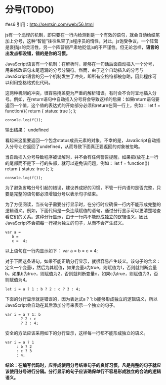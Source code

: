 # 分号(TODO)
#es6
    引用：http://sentsin.com/web/56.html

js有一个彪悍的机制，即只要在一行内检测到是一个有效的语句，就会自动给结尾加上分号，这种“智能”往往纵容了js程序员的惰性，对此，js饱受争议，一个阵营是褒扬js的灵活性，另一个阵营很严肃地贬低js的不严谨性。但无论怎样，**语言的出发点都没错，错的是你的习惯。**

JavaScript语言有一个机制：在解析时，能够在一句话后面自动插入一个分号，用来修改语句末尾遗漏的分号分隔符。然而，由于这个自动插入的分号与JavaScript语言的另一个机制发生了冲突，即所有空格符都被忽略，因此程序可以利用空格格式化代码。

这两种机制的冲突，很容易掩盖更为严重的解析错误。有时会不合时宜地插入分号。例如，在return语句中自动插入分号将会导致这样的后果：如果return语句要返回一个值，这个值的表达式的开始部分必须和return在同一行上，例如：
    let f = function(){
      return
      {
        status: true
      };
    };
    
    console.log(f());
输出结果：
    undefined

看起来这里要返回一个包含status成员元素的对象。不幸的是，JavaScript自动插入分号让它返回了undefined，从而导致下面真正要返回的对象被忽略。

当自动插入分号导致程序被误解时，并不会有任何警告提醒。如果把{放在上一行的尾部而不是下一行的头部，就可以避免该问题，例如：
    let f = function(){
      return {
        status: true
      };
    };
    
    console.log(f());

为了避免省略分号引起的错误，建议养成好的习惯，不管一行内语句是否完整，只要是完整的语句都必须增加分号以表示句子结束。

为了方便阅读，当长句子需要分行显示时，在分行时应确保一行内不能形成完整的逻辑语义。例如，下面代码是一条连续赋值的语句，通过分行显示可以更清楚地查看它们的关系。这种分行显示，由于一行内不能形成独立的逻辑语义，因此JavaScript不会把每一行视为独立的句子，从而不会产生歧义。

    var a =
       b =
       c =  4;

以上语句在一行内显示如下：
    var a = b = c = 4;

对于下面这条语句，如果不能正确分行显示，就很容易产生歧义。该句子的含义：定义一个变量i，然后为其赋值，如果变量a为true，则赋值为1，否则就判断变量b，如果b为true，则赋值为2，否则就判断变量c，如果c为true，则赋值为3，否则赋值为4。

    let i = a ? 1 : b ? 2 : c ? 3 : 4;

下面的分行显示就是错误的，因为表达式a ? 1: b能够形成独立的逻辑语义，所以JavaScript会自动在其后添加分号来表示一个独立的句子。

    var i = a ? 1: b
           ? 2 : c
           ? 3 : 4;

安全的方法应该采用如下的分行显示，这样每一行都不能形成独立的语义。

    var i = a ? 1
         : b ? 2
         : c ? 3
         : 4;
**结论：在编写代码时，应养成使用分号结束句子的良好习惯，凡是完整的句子就应该使用分号进行分隔。分行显示的句子应该确保单行不容易形成独立的合法的逻辑语义。**